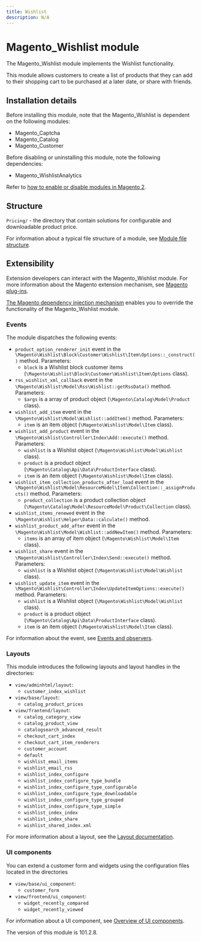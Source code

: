 ```yaml
---
title: Wishlist
description: N/A
---
```


# Magento_Wishlist module

The Magento_Wishlist module implements the Wishlist functionality.

This module allows customers to create a list of products that they can add to their shopping cart to be purchased at a later date, or share with friends.

## Installation details

Before installing this module, note that the Magento_Wishlist is dependent on the following modules:

- Magento_Captcha
- Magento_Catalog
- Magento_Customer

Before disabling or uninstalling this module, note the following dependencies:

- Magento_WishlistAnalytics

Refer to [how to enable or disable modules in Magento 2](https://experienceleague.adobe.com/en/docs/commerce-operations/installation-guide/tutorials/manage-modules).

## Structure

`Pricing/` - the directory that contain solutions for configurable and downloadable product price.

For information about a typical file structure of a module, see [Module file structure](https://developer.adobe.com/commerce/php/development/build/component-file-structure/#module-file-structure).

## Extensibility

Extension developers can interact with the Magento_Wishlist module. For more information about the Magento extension mechanism, see [Magento plug-ins](https://developer.adobe.com/commerce/php/development/components/plugins/).

[The Magento dependency injection mechanism](https://developer.adobe.com/commerce/php/development/components/dependency-injection/) enables you to override the functionality of the Magento_Wishlist module.

### Events

The module dispatches the following events:

- `product_option_renderer_init` event in the `\Magento\Wishlist\Block\Customer\Wishlist\Item\Options::_construct()` method. Parameters:
    - `block` is a Wishlist block customer items (`\Magento\Wishlist\Block\Customer\Wishlist\Item\Options` class).
- `rss_wishlist_xml_callback` event in the `\Magento\Wishlist\Model\Rss\Wishlist::getRssData()` method. Parameters:
    - `$args` is a array of product object (`\Magento\Catalog\Model\Product` class).
- `wishlist_add_item` event in the `\Magento\Wishlist\Model\Wishlist::addItem()` method. Parameters:
    - `item` is an item object (`\Magento\Wishlist\Model\Item` class).
- `wishlist_add_product` event in the `\Magento\Wishlist\Controller\Index\Add::execute()` method. Parameters:
    - `wishlist` is a Wishlist object (`\Magento\Wishlist\Model\Wishlist` class).
    - `product` is a product object (`\Magento\Catalog\Api\Data\ProductInterface` class).
    - `item` is an item object (`\Magento\Wishlist\Model\Item` class).
- `wishlist_item_collection_products_after_load` event in the `\Magento\Wishlist\Model\ResourceModel\Item\Collection::_assignProducts()` method. Parameters:
    - `product_collection` is a product collection object (`\Magento\Catalog\Model\ResourceModel\Product\Collection` class).
- `wishlist_items_renewed` event in the `\Magento\Wishlist\Helper\Data::calculate()` method.
- `wishlist_product_add_after` event in the `\Magento\Wishlist\Model\Wishlist::addNewItem()` method. Parameters:
    - `items` is an array of item object (`\Magento\Wishlist\Model\Item` class).
- `wishlist_share` event in the `\Magento\Wishlist\Controller\Index\Send::execute()` method. Parameters:
    - `wishlist` is a Wishlist object (`\Magento\Wishlist\Model\Wishlist` class).
- `wishlist_update_item` event in the `\Magento\Wishlist\Controller\Index\UpdateItemOptions::execute()` method. Parameters:
    - `wishlist` is a Wishlist object (`\Magento\Wishlist\Model\Wishlist` class).
    - `product` is a product object (`\Magento\Catalog\Api\Data\ProductInterface` class).
    - `item` is an item object (`\Magento\Wishlist\Model\Item` class).

For information about the event, see [Events and observers](https://developer.adobe.com/commerce/php/development/components/events-and-observers/#events).

### Layouts

This module introduces the following layouts and layout handles in the directories:

- `view/adminhtml/layout`:
    - `customer_index_wishlist`
- `view/base/layout`:
    - `catalog_product_prices`
- `view/frantend/layout`:
    - `catalog_category_view`
    - `catalog_product_view`
    - `catalogsearch_advanced_result`
    - `checkout_cart_index`
    - `checkout_cart_item_renderers`
    - `customer_account`
    - `default`
    - `wishlist_email_items`
    - `wishlist_email_rss`
    - `wishlist_index_configure`
    - `wishlist_index_configure_type_bundle`
    - `wishlist_index_configure_type_configurable`
    - `wishlist_index_configure_type_downloadable`
    - `wishlist_index_configure_type_grouped`
    - `wishlist_index_configure_type_simple`
    - `wishlist_index_index`
    - `wishlist_index_share`
    - `wishlist_shared_index.xml`

For more information about a layout, see the [Layout documentation](https://developer.adobe.com/commerce/frontend-core/guide/layouts/).

### UI components

You can extend a customer form and widgets using the configuration files located in the directories

- `view/base/ui_component`:
    - `customer_form`
- `view/frontend/ui_component`:
    - `widget_recently_compared`
    - `widget_recently_viewed`

For information about a UI component, see [Overview of UI components](https://developer.adobe.com/commerce/frontend-core/ui-components/).

<InlineAlert slots="text" />
The version of this module is 101.2.8.
